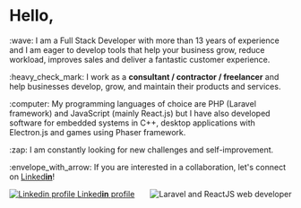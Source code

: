 # Hello,
<div>
    <p>
        :wave: I am a Full Stack Developer with more than 13 years of experience and I am eager to develop tools that help your business grow, reduce workload, improves sales and deliver a fantastic customer experience.    
    </p>
    <p>:heavy_check_mark: I work as a <b>consultant / contractor / freelancer</b> and help businesses develop, grow, and maintain their products and services.</p>
    <p>:computer: My programming languages of choice are PHP (Laravel framework) and JavaScript (mainly React.js) but I have also developed software for embedded systems in C++, desktop applications with Electron.js and games using Phaser framework.</p>
    <p>:zap: I am constantly looking for new challenges and self-improvement.</p>
    <p>	:envelope_with_arrow: If you are interested in a collaboration, let's connect on <a href="https://www.linkedin.com/in/daniel-cana-3b313a43/" target="_blank">Linked<b>in</b></a>!</p>
    <img align="right" src="https://www.artizanatweb.ro/assets/github/laravel_and_react_dev.png" alt="Laravel and ReactJS web developer" />
</div>
<div>
    <a href="https://www.linkedin.com/in/daniel-cana-3b313a43/" target="_blank">
        <img src="https://www.artizanatweb.ro/assets/github/linkedin16px.png" alt="Linkedin profile">
    </a>
    <a href="https://www.linkedin.com/in/daniel-cana-3b313a43/" target="_blank" alt="Linkedin profile">Linked<b>in</b> profile</a>
</div>